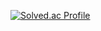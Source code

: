 [![Solved.ac Profile](http://mazassumnida.wtf/api/v2/generate_badge?boj=seul1219)](https://solved.ac/seul1219/)
